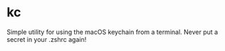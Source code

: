 # kc
Simple utility for using the macOS keychain from a terminal. Never put a secret in your .zshrc again!

